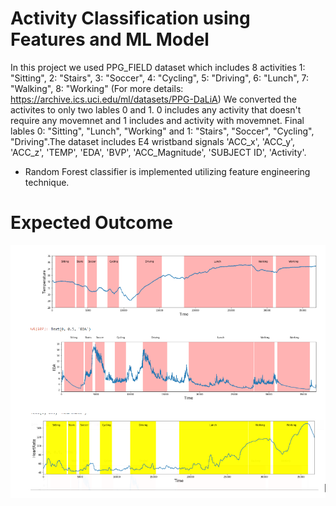 # Activity Classification using Features and ML Model

In this project we used PPG_FIELD dataset which includes 8 activities 
1: "Sitting", 2: "Stairs", 3: "Soccer", 4: "Cycling", 5: "Driving", 6: "Lunch", 7: "Walking", 8: "Working" (For more details: https://archive.ics.uci.edu/ml/datasets/PPG-DaLiA)
We converted the activites to only two lables 0 and 1. 0 includes any activity that doesn't require any movemnet and 1 includes and activity with movemnet. 
Final lables 0: "Sitting", "Lunch", "Working" and 1: "Stairs", "Soccer", "Cycling", "Driving".The dataset includes E4 wristband signals 'ACC_x', 'ACC_y', 'ACC_z', 'TEMP', 'EDA', 'BVP', 'ACC_Magnitude', 'SUBJECT ID', 'Activity'.
- Random Forest classifier is implemented utilizing feature engineering technique.   

# Expected Outcome
![Getting Started](image/result.png)